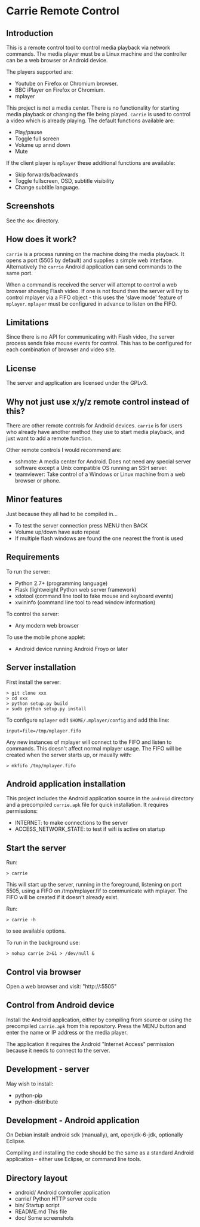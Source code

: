 <!-- -*- mode: markdown -*- -->

Carrie Remote Control
=====================

Introduction
------------

This is a remote control tool to control media playback via network commands. The media player must be a Linux machine and the controller can be a web browser or Android device.

The players supported are:

- Youtube on Firefox or Chromium browser.
- BBC iPlayer on Firefox or Chromium.
- mplayer

This project is not a media center. There is no functionality for starting media playback or changing the file being played. `carrie` is used to control a video which is already playing. The default functions available are:

- Play/pause
- Toggle full screen
- Volume up annd down
- Mute

If the client player is `mplayer` these additional functions are available:

- Skip forwards/backwards
- Toggle fullscreen, OSD, subtitle visibility
- Change subtitle language.

Screenshots
-----------

See the `doc` directory.

How does it work?
-----------------

`carrie` is a process running on the machine doing the media playback. It opens a port (5505 by default) and supplies a simple web interface. Alternatively the `carrie` Android application can send commands to the same port.

When a command is received the server will attempt to control a web browser showing Flash video. If one is not found then the server will try to control mplayer via a FIFO object - this uses the 'slave mode' feature of `mplayer`. `mplayer` must be configured in advance to listen on the FIFO.

Limitations
-----------

Since there is no API for communicating with Flash video, the server process sends fake mouse events for control. This has to be configured for each combination of browser and video site.

License
-------

The server and application are licensed under the GPLv3.

Why not just use x/y/z remote control instead of this?
------------------------------------------------------

There are other remote controls for Android devices. `carrie` is for users who already have another method they use to start media playback, and just want to add a remote function.

Other remote controls I would recommend are:

- sshmote: A media center for Android. Does not need any special server software except a Unix compatible OS running an SSH server.
- teamviewer: Take control of a Windows or Linux machine from a web browser or phone.

Minor features
--------------

Just because they all had to be compiled in...

- To test the server connection press MENU then BACK
- Volume up/down have auto repeat
- If multiple flash windows are found the one nearest the front is used

Requirements
------------

To run the server:

- Python 2.7+ (programming language)
- Flask (lightweight Python web server framework)
- xdotool (command line tool to fake mouse and keyboard events)
- xwininfo (command line tool to read window information)

To control the server:

- Any modern web browser

To use the mobile phone applet:

- Android device running Android Froyo or later

Server installation
-------------------

First install the server:

    > git clone xxx
    > cd xxx
    > python setup.py build
    > sudo python setup.py install

To configure `mplayer` edit `$HOME/.mplayer/config` and add this line:

    input=file=/tmp/mplayer.fifo

Any new instances of mplayer will connect to the FIFO and listen to commands. This doesn't affect normal mplayer usage. The FIFO will be created when the server starts up, or maually with:

    > mkfifo /tmp/mplayer.fifo

Android application installation
--------------------------------

This project includes the Android application source in the `android` directory and a precompiled `carrie.apk` file for quick installation. It requires permissions:

- INTERNET: to make connections to the server
- ACCESS_NETWORK_STATE: to test if wifi is active on startup

Start the server
----------------

Run:

    > carrie

This will start up the server, running in the foreground, listening on port 5505, using a FIFO on /tmp/mplayer.fif to communicate with mplayer. The FIFO will be created if it doesn't already exist.

Run:

    > carrie -h

to see available options.

To run in the background use:

    > nohup carrie 2>&1 > /dev/null &

Control via browser
-------------------

Open a web browser and visit: "http://<server>:5505"

Control from Android device
---------------------------

Install the Android application, either by compiling from source or using the precompiled `carrie.apk` from this repository. Press the MENU button and enter the name or IP address or the media player. 

The application it requires the Android "Internet Access" permission because it needs to connect to the server.

Development - server
--------------------

May wish to install:

- python-pip
- python-distribute

Development - Android application
---------------------------------

On Debian install: android sdk (manually), ant, openjdk-6-jdk, optionally Eclipse.

Compiling and installing the code should be the same as a standard Android application - either use Eclipse, or command line tools.

Directory layout
----------------

- android/
  Android controller application
- carrie/
  Python HTTP server code
- bin/
  Startup script
- README.md
  This file
- doc/
  Some screenshots
  
